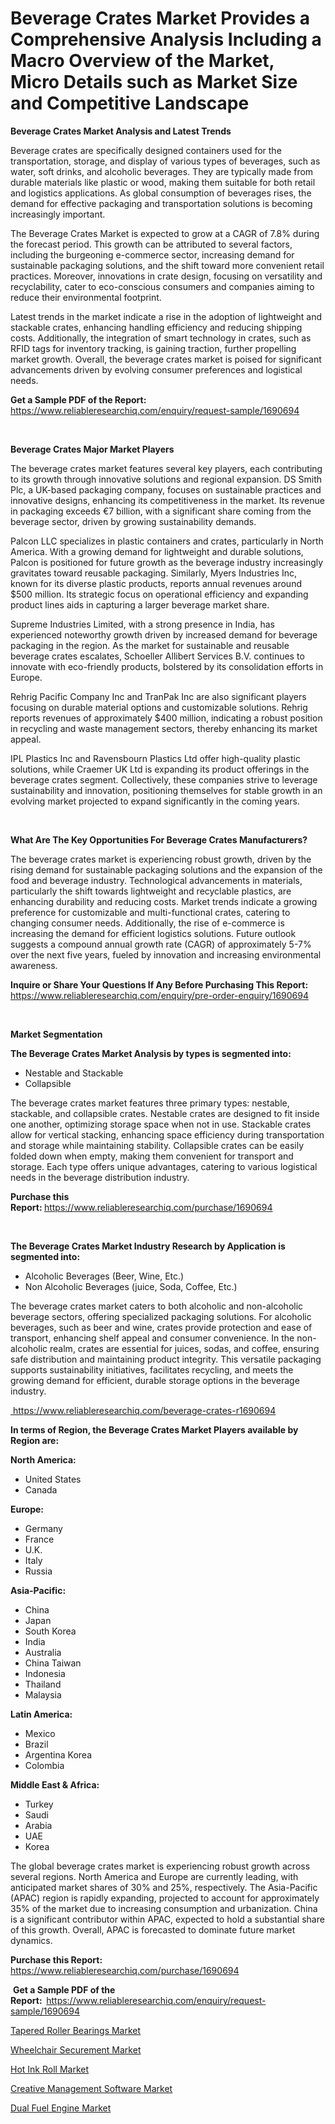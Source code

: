 <p><h1>Beverage Crates Market Provides a Comprehensive Analysis Including a Macro Overview of the Market, Micro Details such as Market Size and Competitive Landscape</h1></p><p><strong>Beverage Crates Market Analysis and Latest Trends</strong></p>
<p><p>Beverage crates are specifically designed containers used for the transportation, storage, and display of various types of beverages, such as water, soft drinks, and alcoholic beverages. They are typically made from durable materials like plastic or wood, making them suitable for both retail and logistics applications. As global consumption of beverages rises, the demand for effective packaging and transportation solutions is becoming increasingly important.</p><p>The Beverage Crates Market is expected to grow at a CAGR of 7.8% during the forecast period. This growth can be attributed to several factors, including the burgeoning e-commerce sector, increasing demand for sustainable packaging solutions, and the shift toward more convenient retail practices. Moreover, innovations in crate design, focusing on versatility and recyclability, cater to eco-conscious consumers and companies aiming to reduce their environmental footprint.</p><p>Latest trends in the market indicate a rise in the adoption of lightweight and stackable crates, enhancing handling efficiency and reducing shipping costs. Additionally, the integration of smart technology in crates, such as RFID tags for inventory tracking, is gaining traction, further propelling market growth. Overall, the beverage crates market is poised for significant advancements driven by evolving consumer preferences and logistical needs.</p></p>
<p><strong>Get a Sample PDF of the Report:&nbsp;</strong> <a href="https://www.reliableresearchiq.com/enquiry/request-sample/1690694?utm_campaign=1461&utm_medium=2&utm_source=Github&utm_content=ia&utm_term=19102024&utm_id=beverage-crates">https://www.reliableresearchiq.com/enquiry/request-sample/1690694</a></p>
<p>&nbsp;</p>
<p><strong>Beverage Crates Major Market Players</strong></p>
<p><p>The beverage crates market features several key players, each contributing to its growth through innovative solutions and regional expansion. DS Smith Plc, a UK-based packaging company, focuses on sustainable practices and innovative designs, enhancing its competitiveness in the market. Its revenue in packaging exceeds €7 billion, with a significant share coming from the beverage sector, driven by growing sustainability demands.</p><p>Palcon LLC specializes in plastic containers and crates, particularly in North America. With a growing demand for lightweight and durable solutions, Palcon is positioned for future growth as the beverage industry increasingly gravitates toward reusable packaging. Similarly, Myers Industries Inc, known for its diverse plastic products, reports annual revenues around $500 million. Its strategic focus on operational efficiency and expanding product lines aids in capturing a larger beverage market share.</p><p>Supreme Industries Limited, with a strong presence in India, has experienced noteworthy growth driven by increased demand for beverage packaging in the region. As the market for sustainable and reusable beverage crates escalates, Schoeller Allibert Services B.V. continues to innovate with eco-friendly products, bolstered by its consolidation efforts in Europe.</p><p>Rehrig Pacific Company Inc and TranPak Inc are also significant players focusing on durable material options and customizable solutions. Rehrig reports revenues of approximately $400 million, indicating a robust position in recycling and waste management sectors, thereby enhancing its market appeal.</p><p>IPL Plastics Inc and Ravensbourn Plastics Ltd offer high-quality plastic solutions, while Craemer UK Ltd is expanding its product offerings in the beverage crates segment. Collectively, these companies strive to leverage sustainability and innovation, positioning themselves for stable growth in an evolving market projected to expand significantly in the coming years.</p></p>
<p>&nbsp;</p>
<p><strong>What Are The Key Opportunities For Beverage Crates Manufacturers?</strong></p>
<p><p>The beverage crates market is experiencing robust growth, driven by the rising demand for sustainable packaging solutions and the expansion of the food and beverage industry. Technological advancements in materials, particularly the shift towards lightweight and recyclable plastics, are enhancing durability and reducing costs. Market trends indicate a growing preference for customizable and multi-functional crates, catering to changing consumer needs. Additionally, the rise of e-commerce is increasing the demand for efficient logistics solutions. Future outlook suggests a compound annual growth rate (CAGR) of approximately 5-7% over the next five years, fueled by innovation and increasing environmental awareness.</p></p>
<p><strong>Inquire or Share Your Questions If Any Before Purchasing This Report:</strong> <a href="https://www.reliableresearchiq.com/enquiry/pre-order-enquiry/1690694?utm_campaign=1461&utm_medium=2&utm_source=Github&utm_content=ia&utm_term=19102024&utm_id=beverage-crates">https://www.reliableresearchiq.com/enquiry/pre-order-enquiry/1690694</a></p>
<p>&nbsp;</p>
<p><strong>Market Segmentation</strong></p>
<p><strong>The Beverage Crates Market Analysis by types is segmented into:</strong></p>
<p><ul><li>Nestable and Stackable</li><li>Collapsible</li></ul></p>
<p><p>The beverage crates market features three primary types: nestable, stackable, and collapsible crates. Nestable crates are designed to fit inside one another, optimizing storage space when not in use. Stackable crates allow for vertical stacking, enhancing space efficiency during transportation and storage while maintaining stability. Collapsible crates can be easily folded down when empty, making them convenient for transport and storage. Each type offers unique advantages, catering to various logistical needs in the beverage distribution industry.</p></p>
<p><strong>Purchase this Report:&nbsp;</strong><a href="https://www.reliableresearchiq.com/purchase/1690694?utm_campaign=1461&utm_medium=2&utm_source=Github&utm_content=ia&utm_term=19102024&utm_id=beverage-crates">https://www.reliableresearchiq.com/purchase/1690694</a></p>
<p>&nbsp;</p>
<p><strong>The Beverage Crates Market Industry Research by Application is segmented into:</strong></p>
<p><ul><li>Alcoholic Beverages (Beer, Wine, Etc.)</li><li>Non Alcoholic Beverages (juice, Soda, Coffee, Etc.)</li></ul></p>
<p><p>The beverage crates market caters to both alcoholic and non-alcoholic beverage sectors, offering specialized packaging solutions. For alcoholic beverages, such as beer and wine, crates provide protection and ease of transport, enhancing shelf appeal and consumer convenience. In the non-alcoholic realm, crates are essential for juices, sodas, and coffee, ensuring safe distribution and maintaining product integrity. This versatile packaging supports sustainability initiatives, facilitates recycling, and meets the growing demand for efficient, durable storage options in the beverage industry.</p></p>
<p><a href="https://www.reliableresearchiq.com/beverage-crates-r1690694?utm_campaign=1461&utm_medium=2&utm_source=Github&utm_content=ia&utm_term=19102024&utm_id=beverage-crates">&nbsp;https://www.reliableresearchiq.com/beverage-crates-r1690694</a></p>
<p><strong>In terms of Region, the Beverage Crates Market Players available by Region are:</strong></p>
<p>
    <p> <strong> North America: </strong>
        <ul>
            <li>United States</li>
            <li>Canada</li>
        </ul>
        </p> 
    <p> <strong> Europe: </strong>
        <ul>
            <li>Germany</li>
            <li>France</li>
            <li>U.K.</li>
            <li>Italy</li>
            <li>Russia</li>
        </ul>
        </p> 
    <p> <strong> Asia-Pacific: </strong>
        <ul>
            <li>China</li>
            <li>Japan</li>
            <li>South Korea</li>
            <li>India</li>
            <li>Australia</li>
            <li>China Taiwan</li>
            <li>Indonesia</li>
            <li>Thailand</li>
            <li>Malaysia</li>
        </ul>
        </p> 
    <p> <strong> Latin America: </strong>
        <ul>
            <li>Mexico</li>
            <li>Brazil</li>
            <li>Argentina Korea</li>
            <li>Colombia</li>
        </ul>
        </p> 
    <p> <strong> Middle East & Africa: </strong>
        <ul>
            <li>Turkey</li>
            <li>Saudi</li>
            <li>Arabia</li>
            <li>UAE</li>
            <li>Korea</li>
        </ul>
    </p>
    </p>
<p><p>The global beverage crates market is experiencing robust growth across several regions. North America and Europe are currently leading, with anticipated market shares of 30% and 25%, respectively. The Asia-Pacific (APAC) region is rapidly expanding, projected to account for approximately 35% of the market due to increasing consumption and urbanization. China is a significant contributor within APAC, expected to hold a substantial share of this growth. Overall, APAC is forecasted to dominate future market dynamics.</p></p>
<p><strong>Purchase this Report: </strong><a href="https://www.reliableresearchiq.com/purchase/1690694?utm_campaign=1461&utm_medium=2&utm_source=Github&utm_content=ia&utm_term=19102024&utm_id=beverage-crates">https://www.reliableresearchiq.com/purchase/1690694</a></p>
<p>&nbsp;<strong>Get a Sample PDF of the Report:&nbsp;&nbsp;</strong><a href="https://www.reliableresearchiq.com/enquiry/request-sample/1690694?utm_campaign=1461&utm_medium=2&utm_source=Github&utm_content=ia&utm_term=19102024&utm_id=beverage-crates">https://www.reliableresearchiq.com/enquiry/request-sample/1690694</a></p>
<p><strong></strong></p>
<p><p><a href="https://www.linkedin.com/pulse/tapered-roller-bearings-market-size-share-analysis-growth-eh6ee?utm_campaign=1461&utm_medium=2&utm_source=Github&utm_content=ia&utm_term=19102024&utm_id=beverage-crates">Tapered Roller Bearings Market</a></p><p><a href="https://issuu.com/reportprime-2/docs/wheelchair-securement-market-size-2_99b3185e52a877?utm_campaign=1461&utm_medium=2&utm_source=Github&utm_content=ia&utm_term=19102024&utm_id=beverage-crates">Wheelchair Securement Market</a></p><p><a href="https://issuu.com/reportprime-2/docs/hot-ink-roll-market-size-2030.pptx_e9d1925cc971ff?utm_campaign=1461&utm_medium=2&utm_source=Github&utm_content=ia&utm_term=19102024&utm_id=beverage-crates">Hot Ink Roll Market</a></p><p><a href="https://github.com/whitbyuhringenn/Market-Research-Report-List-1/blob/main/creative-management-software-market.md?utm_campaign=1461&utm_medium=2&utm_source=Github&utm_content=ia&utm_term=19102024&utm_id=beverage-crates">Creative Management Software Market</a></p><p><a href="https://www.linkedin.com/pulse/influencing-factors-dual-fuel-engine-market-insights-growth-adsoe?utm_campaign=1461&utm_medium=2&utm_source=Github&utm_content=ia&utm_term=19102024&utm_id=beverage-crates">Dual Fuel Engine Market</a></p></p>